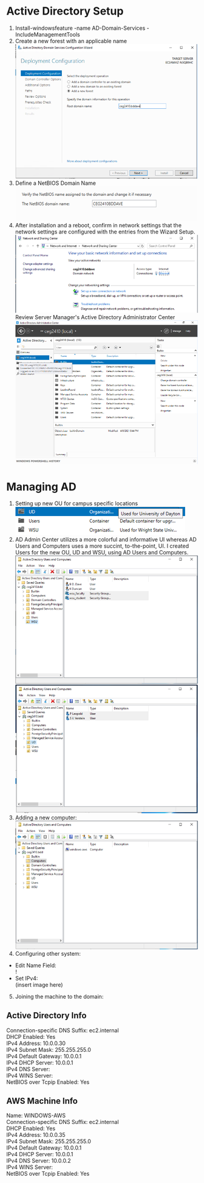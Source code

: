 # Active Directory Setup
1)  Install-windowsfeature -name AD-Domain-Services -IncludeManagementTools
2)  Create a new forest with an applicable name  
![new forest](/project5/windows/images/project5_newForest.PNG)  
3)  Define a NetBIOS Domain Name  
![NetBIOS](/project5/windows/images/project5_NetBIOS.PNG)  
4)  After installation and a reboot, confirm in network settings that the network settings are configured with the entries from the Wizard Setup.  
![New connection](/project5/windows/images/project5_newConnection.PNG)  
Review Server Manager's Active Directory Administrator Center
![Server Manager AD Tool](/project5/windows/images/project5_ADAdminCenter.PNG)

# Managing AD
1)  Setting up new OU for campus specific locations  
![Campus based OU](/project5/windows/images/project5_newOU.PNG)
2)  AD Admin Center utilizes a more colorful and informative UI whereas AD Users and Computers uses a more succint, to-the-point, UI.  I created Users for the new OU, UD and WSU, using AD Users and Computers.  
![New Students WSU](/project5/windows/images/project5_newUsersWSU.PNG)  
![New Students UD](/project5/windows/images/project5_newUsersUD.PNG)  
3)  Adding a new computer:  
![New Computer System](/project5/windows/images/project5_newComputer.PNG)
4)  Configuring other system:  
* Edit Name Field:  
!
* Set IPv4:  
(insert image here)
5)  Joining the machine to the domain:


## Active Directory Info  
Connection-specific DNS Suffix: ec2.internal  
DHCP Enabled: Yes  
IPv4 Address: 10.0.0.30  
IPv4 Subnet Mask: 255.255.255.0  
IPv4 Default Gateway: 10.0.0.1  
IPv4 DHCP Server: 10.0.0.1  
IPv4 DNS Server:   
IPv4 WINS Server:   
NetBIOS over Tcpip Enabled: Yes  


## AWS Machine Info  
Name:  WINDOWS-AWS  
Connection-specific DNS Suffix: ec2.internal  
DHCP Enabled: Yes  
IPv4 Address: 10.0.0.35  
IPv4 Subnet Mask: 255.255.255.0  
IPv4 Default Gateway: 10.0.0.1  
IPv4 DHCP Server: 10.0.0.1  
IPv4 DNS Server: 10.0.0.2  
IPv4 WINS Server:   
NetBIOS over Tcpip Enabled: Yes  
